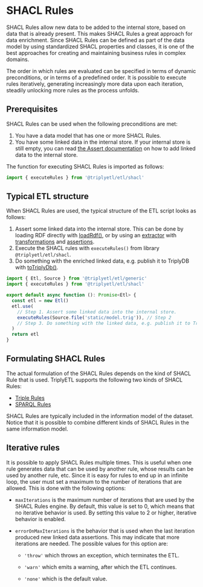 # SHACL Rules

SHACL Rules allow new data to be added to the internal store, based on data that is already present. This makes SHACL Rules a great approach for data enrichment. Since SHACL Rules can be defined as part of the data model by using standardized SHACL properties and classes, it is one of the best approaches for creating and maintaining business rules in complex domains.

The order in which rules are evaluated can be specified in terms of dynamic preconditions, or in terms of a predefined order. It is possible to execute rules iteratively, generating increasingly more data upon each iteration, steadily unlocking more rules as the process unfolds.



## Prerequisites

SHACL Rules can be used when the following preconditions are met:

1. You have a data model that has one or more SHACL Rules.
2. You have some linked data in the internal store. If your internal store is still empty, you can read [the Assert documentation](../../assert/index.md) on how to add linked data to the internal store.

The function for executing SHACL Rules is imported as follows:

```ts
import { executeRules } from '@triplyetl/etl/shacl'
```



## Typical ETL structure

When SHACL Rules are used, the typical structure of the ETL script looks as follows:

1. Assert some linked data into the internal store. This can be done by loading RDF directly with [loadRdf()](../../extract/rdf.md), or by using an [extractor](../../extract/index.md) with [transformations](../../transform/index.md) and [assertions](../../assert/index.md).
2. Execute the SHACL rules with `executeRules()` from library `@triplyetl/etl/shacl`.
3. Do something with the enriched linked data, e.g. publish it to TriplyDB with [toTriplyDb()](../../publish/index.md).

```ts
import { Etl, Source } from '@triplyetl/etl/generic'
import { executeRules } from '@triplyetl/etl/shacl'

export default async function (): Promise<Etl> {
  const etl = new Etl()
  etl.use(
    // Step 1. Assert some linked data into the internal store.
    executeRules(Source.file('static/model.trig')), // Step 2
    // Step 3. Do something with the linked data, e.g. publish it to TriplyDB.
  )
  return etl
}
```

## Formulating SHACL Rules

The actual formulation of the SHACL Rules depends on the kind of SHACL Rule that is used. TriplyETL supports the following two kinds of SHACL Rules:

- [Triple Rules](./triple-rules.md)
- [SPARQL Rules](./sparql-rules.md)

SHACL Rules are typically included in the information model of the dataset. Notice that it is possible to combine different kinds of SHACL Rules in the same information model.


## Iterative rules

It is possible to apply SHACL Rules multiple times. This is useful when one rule generates data that can be used by another rule, whose results can be used by another rule, etc. Since it is easy for rules to end up in an infinite loop, the user must set a maximum to the number of iterations that are allowed. This is done with the following options:

- `maxIterations` is the maximum number of iterations that are used by the SHACL Rules engine. By default, this value is set to 0, which means that no iterative behavior is used. By setting this value to 2 or higher, iterative behavior is enabled.

- `errorOnMaxIterations` is the behavior that is used when the last iteration produced new linked data assertions. This may indicate that more iterations are needed. The possible values for this option are:

    - `'throw'` which throws an exception, which terminates the ETL.

    - `'warn'` which emits a warning, after which the ETL continues.

    - `'none'` which is the default value.
